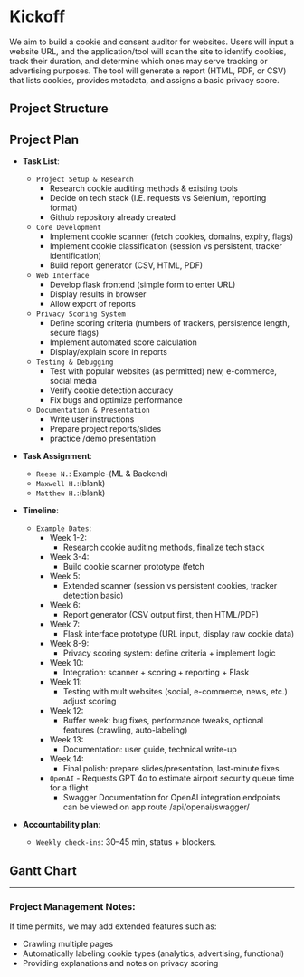 # Kickoff

We aim to build a cookie and consent auditor for websites. Users will input a website URL, and the application/tool will scan the site to identify cookies, track their duration, and determine which ones may serve tracking or advertising purposes. The tool will generate a report (HTML, PDF, or CSV) that lists cookies, provides metadata, and assigns a basic privacy score.

## Project Structure


## Project Plan

- **Task List**:
  - `Project Setup & Research`
    - Research cookie auditing methods & existing tools
    - Decide on tech stack (I.E. requests vs Selenium, reporting format)
    - Github repository already created
  - `Core Development`
    - Implement cookie scanner (fetch cookies, domains, expiry, flags)
    - Implement cookie classification (session vs persistent, tracker identification)
    - Build report generator (CSV, HTML, PDF)
  - `Web Interface`
    - Develop flask frontend (simple form to enter URL)
    - Display results in browser
    - Allow export of reports
  - `Privacy Scoring System`
    - Define scoring criteria (numbers of trackers, persistence length, secure flags)
    - Implement automated score calculation
    - Display/explain score in reports
  - `Testing & Debugging`
    - Test with popular websites (as permitted) new, e-commerce, social media
    - Verify cookie detection accuracy
    - Fix bugs and optimize performance
  - `Documentation & Presentation`
    -  Write user instructions
    -  Prepare project reports/slides
    -  practice /demo presentation
  
- **Task Assignment**:
  - `Reese N.`: Example-(ML & Backend)
  - `Maxwell H.`:(blank)
  - `Matthew H.`:(blank)

- **Timeline**:
  - `Example Dates`:
    - Week 1-2:
      - Research cookie auditing methods, finalize tech stack
    - Week 3-4:
      - Build cookie scanner prototype (fetch
    - Week 5:
      - Extended scanner (session vs persistent cookies, tracker detection basic)
    - Week 6:
      - Report generator (CSV output first, then HTML/PDF)
    - Week 7:
      - Flask interface prototype (URL input, display raw cookie data)
    - Week 8-9:
      - Privacy scoring system: define criteria + implement logic
    - Week 10:
      - Integration: scanner + scoring + reporting + Flask
    - Week 11:
      - Testing with mult websites (social, e-commerce, news, etc.) adjust scoring
    - Week 12:
      - Buffer week: bug fixes, performance tweaks, optional features (crawling, auto-labeling)
    - Week 13:
      - Documentation: user guide, technical write-up
    - Week 14:
      - Final polish: prepare slides/presentation, last-minute fixes
    - `OpenAI` - Requests GPT 4o to estimate airport security queue time for a flight
      - Swagger Documentation for OpenAI integration endpoints can be viewed on app route /api/openai/swagger/ 

- **Accountability plan**:
  - `Weekly check-ins`: 30–45 min, status + blockers.

## Gantt Chart

**************

### Project Management Notes:

If time permits, we may add extended features such as:
  - Crawling multiple pages
  - Automatically labeling cookie types (analytics, advertising, functional)
  - Providing explanations and notes on privacy scoring
